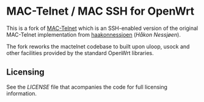 MAC-Telnet / MAC SSH for OpenWrt
==============================

This is a fork of [MAC-Telnet](https://github.com/aouyar/MAC-Telnet) which
is an SSH-enabled version of the original MAC-Telnet implementation from
[haakonnessjoen](https://github.com/haakonnessjoen) (_Håkon Nessjøen_).

The fork reworks the mactelnet codebase to built upon uloop, usock and
other facilities provided by the standard OpenWrt libraries.


Licensing
---------

See the _LICENSE_ file that acompanies the code for full licensing information.

